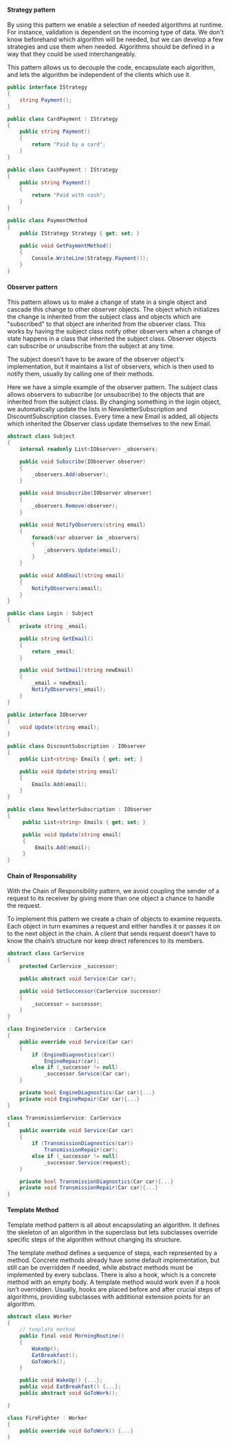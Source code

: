 #### Strategy pattern

By using this pattern we enable a selection of needed algorithms at runtime. For instance, validation is dependent on the incoming type of data. We don't know beforehand which algorithm will be needed, but we can develop a few strategies and use them when needed. Algorithms should be defined in a way that they could be used interchangeably.

This pattern allows us to decouple the code, encapsulate each algorithm, and lets the algorithm be independent of the clients which use it.



```c#
public interface IStrategy
{
    string Payment();
}

public class CardPayment : IStrategy
{
    public string Payment()
    {
        return "Paid by a card";
    }
}

public class CashPayment : IStrategy
{
    public string Payment()
    {
        return "Paid with cash";
    }
}

public class PaymentMethod
{
    public IStrategy Strategy { get; set; }

    public void GetPaymentMethod()
    {
        Console.WriteLine(Strategy.Payment());
    }
}
```




#### Observer pattern

This pattern allows us to make a change of state in a single object and cascade this change to other observer objects. The object which initializes the change is inherited from the subject class and objects which are "subscribed" to that object are inherited from the observer class. This works by having the subject class notify other observers when a change of state happens in a class that inherited the subject class. Observer objects can subscribe or unsubscribe from the subject at any time.


The subject doesn't have to be aware of the observer object's implementation, but it maintains a list of observers, which is then used to notify them, usually by calling one of their methods.


Here we have a simple example of the observer pattern. The subject class allows observers to subscribe (or unsubscribe) to the objects that are inherited from the subject class. By changing something in the login object, we automatically update the lists in NewsletterSubscription and DiscountSubscription classes.  Every time a new Email is added, all objects which inherited the Observer class update themselves to the new Email.

```c#
abstract class Subject
{
    internal readonly List<IObserver> _observers;

    public void Subscribe(IObserver observer)
    {
        _observers.Add(observer);
    }

    public void Unsubscribe(IObserver observer)
    {
        _observers.Remove(observer);
    }

    public void NotifyObservers(string email)
    {
        foreach(var observer in _observers)
        {
            _observers.Update(email);
        }
    }

    public void AddEmail(string email)
    {
        NotifyObservers(email);
    }
}

public class Login : Subject
{
    private string _email;

    public string GetEmail()
    {
        return _email:
    }

    public void SetEmail(string newEmail)
    {
        _email = newEmail;
        NotifyObservers(_email);
    }
}

public interface IObserver
{
    void Update(string email);
}

public class DiscountSubscription : IObserver
{
    public List<string> Emails { get; set; }

    public void Update(string email)
    {
        Emails.Add(email);
    }
}

public class NewsletterSubscription : IObserver
{
     public List<string> Emails { get; set; }

     public void Update(string email)
     {
         Emails.Add(email);
     }
}
```




#### Chain of Responsability

With the Chain of Responsibility pattern, we avoid coupling the sender of a request to its receiver by giving more than one object a chance to handle the request.

To implement this pattern we create a chain of objects to examine requests. Each object in turn examines a request and either handles it or passes it on to the next object in the chain. A client that sends request doesn’t have to know the chain’s structure nor keep direct references to its members.

```c#
abstract class CarService
{
    protected CarService _successor;

    public abstract void Service(Car car);

    public void SetSuccessor(CarService successor)
    {
        _successor = successor;
    }
}

class EngineService : CarService
{
    public override void Service(Car car)
    {
        if (EngineDiagnostics(car))
        	EngineRepair(car);
        else if (_successor != null)
            _successor.Service(Car car);
    }

    private bool EngineDiagnostics(Car car){...}
    private void EngineRepair(Car car){...}
}

class TransmissionService: CarService
{
    public override void Service(Car car)
    {
        if (TransmissionDiagnostics(car))
        	TransmissionRepair(car);
        else if (_successor != null)
            _successor.Service(request);
    }

    private bool TransmissionDiagnostics(Car car){...}
    private void TransmissionRepair(Car car){...}
}
```



#### Template Method

Template method pattern is all about encapsulating an algorithm. It defines the skeleton of an algorithm in the superclass but lets subclasses override specific steps of the algorithm without changing its structure.

The template method defines a sequence of steps, each represented by a method. Concrete methods already have some default implementation, but still can be overridden if needed, while abstract methods must be implemented by every subclass. There is also a hook, which is a concrete method with an empty body. A template method would work even if a hook isn’t overridden. Usually, hooks are placed before and after crucial steps of algorithms, providing subclasses with additional extension points for an algorithm.

```c#
abstract class Worker
{
    // template method
    public final void MorningRoutine()
    {
        WakeUp();
        EatBreakfast();
        GoToWork();
    }

    public void WakeUp() {...};
    public void EatBreakfast() {...};
    public abstract void GoToWork();

}

class FireFighter : Worker
{
    public override void GoToWork() {...}
}
```
